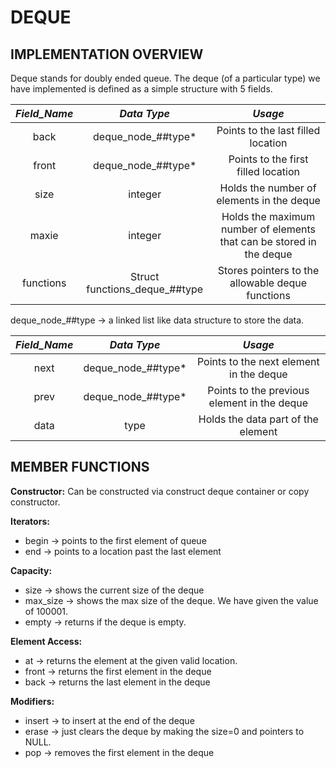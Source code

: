 # DEQUE

## IMPLEMENTATION OVERVIEW

Deque stands for doubly ended queue. The deque (of a particular type) we have implemented is defined as a simple structure with 5 fields.


|*Field_Name*|*Data Type*|*Usage*|
| :---: | :---: | :---: |
|back|deque_node_##type*|Points to the last filled location|
|front|deque_node_##type*|Points to the first filled location|
|size|integer|Holds the number of elements in the deque|
|maxie|integer|Holds the maximum number of elements that can be stored in the deque|
|functions|Struct functions_deque_##type|Stores pointers to the allowable deque functions|


deque_node_##type -> a linked list like data structure to store the data.

|*Field_Name*|*Data Type*|*Usage*|
| :---: | :---: | :---: |
|next|deque_node_##type*|Points to the next element in the deque|
|prev|deque_node_##type*|Points to the previous element in the deque|
|data|type|Holds the data part of the element|


## MEMBER FUNCTIONS

**Constructor:** Can be constructed via construct deque container or copy constructor.

**Iterators:**

- begin -> points to the first element of queue
- end -> points to a location past the last element

**Capacity:**

- size -> shows the current size of the deque
- max_size -> shows the max size of the deque. We have given the value of 100001.
- empty -> returns if the deque is empty.

**Element Access:**

- at -> returns the element at the given valid location.
- front -> returns the first element in the deque
- back -> returns the last element in the deque

**Modifiers:**

- insert -> to insert at the end of the deque
- erase -> just clears the deque by making the size=0 and pointers to NULL.
- pop -> removes the first element in the deque
